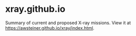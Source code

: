 # xray.github.io
Summary of current and proposed X-ray missions. View it at https://awsteiner.github.io/xray/index.html.
